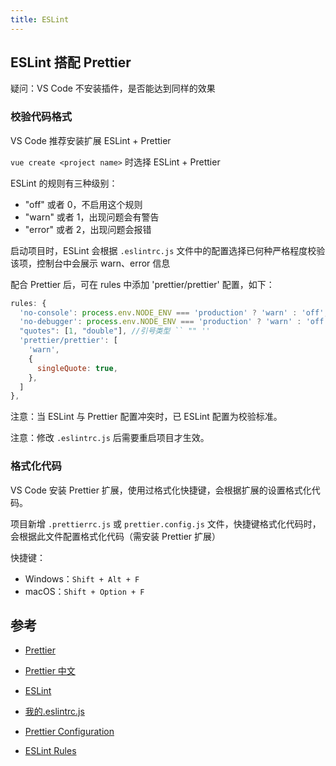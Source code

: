 ```yaml
---
title: ESLint
---
```


## ESLint 搭配 Prettier

疑问：VS Code 不安装插件，是否能达到同样的效果

### 校验代码格式

VS Code 推荐安装扩展 ESLint + Prettier

`vue create <project name>` 时选择 ESLint + Prettier

ESLint 的规则有三种级别：

- "off" 或者 0，不启用这个规则
- "warn" 或者 1，出现问题会有警告
- "error" 或者 2，出现问题会报错

启动项目时，ESLint 会根据 `.eslintrc.js` 文件中的配置选择已何种严格程度校验该项，控制台中会展示 warn、error 信息

配合 Prettier 后，可在 rules 中添加 'prettier/prettier' 配置，如下：

```js
rules: {
  'no-console': process.env.NODE_ENV === 'production' ? 'warn' : 'off',
  'no-debugger': process.env.NODE_ENV === 'production' ? 'warn' : 'off',
  "quotes": [1, "double"], //引号类型 `` "" ''
  'prettier/prettier': [
    'warn',
    {
      singleQuote: true,
    },
  ]
},
```

注意：当 ESLint 与 Prettier 配置冲突时，已 ESLint 配置为校验标准。

注意：修改 `.eslintrc.js` 后需要重启项目才生效。

### 格式化代码

VS Code 安装 Prettier 扩展，使用过格式化快捷键，会根据扩展的设置格式化代码。

项目新增 `.prettierrc.js` 或 `prettier.config.js` 文件，快捷键格式化代码时，会根据此文件配置格式化代码（需安装 Prettier 扩展）

快捷键：

- Windows：`Shift + Alt + F`
- macOS：`Shift + Option + F`

## 参考

- [Prettier](https://prettier.io/)

- [Prettier 中文](https://www.prettier.cn/)

- [ESLint](https://eslint.org/)

- [我的.eslintrc.js](https://www.cnblogs.com/smzd/p/10843536.html)

- [Prettier Configuration](https://prettier.io/docs/en/configuration.html)

- [ESLint Rules](https://eslint.org/docs/rules/)
